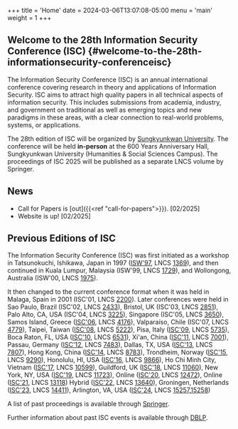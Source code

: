 +++
title = 'Home'
date = 2024-03-06T13:07:08-05:00
menu = 'main'
weight = 1
+++

## Welcome to the 28th Information Security Conference (ISC) {#welcome-to-the-28th-informationsecurity-conferenceisc}

The Information Security Conference (ISC) is an annual international
conference covering research in theory and applications of Information
Security. ISC aims to attract high quality papers in all technical
aspects of information security. This includes submissions from
academia, industry, and government on traditional as well as emerging
topics and new paradigms in these areas, with a clear connection to
real-world problems, systems, or applications.

The 28th edition of ISC will be organized by [Sungkyunkwan University](https://www.skku.edu/eng/).
The conference will
be held **in-person** at the 600 Years Anniversary Hall, Sungkyunkwan University (Humanities & Social Sciences Campus).
The proceedings of ISC 2025 will be published as
a separate LNCS volume by Springer.

## News

-   Call for Papers is [out]({{<ref "call-for-papers">}}). \[02/2025\]
-   Website is up! \[02/2025\]

## Previous Editions of ISC

The Information Security Conference (ISC) was first initiated as a
workshop in Tatsunokuchi, Ishikawa, Japan in 1997
([ISW'97](http://www.jaist.ac.jp/is/labs/okamoto-uematsu-lab/ISW97/pprogram.html),
LNCS [1369](https://link.springer.com/book/10.1007/BFb0030404)), and
then continued in Kuala Lumpur, Malaysia (ISW'99, LNCS
[1729](https://link.springer.com/book/10.1007/3-540-47790-X)), and
Wollongong, Australia (ISW'00, LNCS
[1975](https://link.springer.com/book/10.1007/3-540-44456-4)).

It then changed to the current conference format when it was held in
Malaga, Spain in 2001 (ISC'01, LNCS
[2200](https://link.springer.com/book/10.1007/3-540-45439-X)). Later
conferences were held in Sao Paulo, Brazil (ISC'02, LNCS
[2433](https://link.springer.com/book/10.1007/3-540-45811-5)), Bristol,
UK (ISC'03, LNCS [2851](https://link.springer.com/book/10.1007/b13828)),
Palo Alto, CA, USA (ISC'04, LNCS
[3225](https://link.springer.com/book/10.1007/b100936)), Singapore
(ISC'05, LNCS [3650](https://link.springer.com/book/10.1007/11556992)),
Samos Island, Greece
([ISC'06](http://www.icsd.aegean.gr/ISC06/s_index.htm), LNCS
[4176](https://link.springer.com/book/10.1007/11836810)), Valparaíso,
Chile (ISC'07, LNCS
[4779](https://link.springer.com/book/10.1007/978-3-540-75496-1)),
Taipei, Taiwan ([ISC'08](http://isc08.twisc.org/), LNCS
[5222](https://link.springer.com/book/10.1007/978-3-540-85886-7)), Pisa,
Italy ([ISC'09](http://isc09.dti.unimi.it/), LNCS
[5735](https://link.springer.com/book/10.1007/978-3-642-04474-8)), Boca
Raton, FL, USA ([ISC'10](http://math.fau.edu/~isc2010), LNCS
[6531](https://link.springer.com/book/10.1007/978-3-642-18178-8)),
Xi'an, China ([ISC'11](http://ste.xidian.edu.cn/isc2011), LNCS
[7001](https://link.springer.com/book/10.1007/978-3-642-24861-0)),
Passau, Germany ([ISC'12](http://web.sec.uni-passau.de/isc2012), LNCS
[7483](https://link.springer.com/book/10.1007/978-3-642-33383-5)),
Dallas, TX, USA ([ISC'13](http://isc.utdallas.edu/), LNCS
[7807](http://www.springerlink.com/openurl.asp?genre=issue&issn=0302-9743&volume=7807)),
Hong Kong, China ([ISC'14](http://isc14.ie.cuhk.edu.hk/), LNCS
[8783](https://link.springer.com/book/10.1007/978-3-319-13257-0)),
Trondheim, Norway ([ISC'15](http://isc2015.item.ntnu.no/index.php), LNCS
[9290](https://link.springer.com/book/10.1007/978-3-319-23318-5)),
Honolulu, HI, USA ([ISC'16](https://manoa.hawaii.edu/isc2016/cfp.html),
LNCS [9866](https://link.springer.com/book/10.1007/978-3-319-45871-7)),
Ho Chi Minh City, Vietnam
([ISC'17](https://isc2017.vgu.edu.vn/index.html), LNCS
[10599](https://link.springer.com/book/10.1007/978-3-319-69659-1)),
Guildford, UK ([ISC'18](http://isc2018.sccs.surrey.ac.uk/), LNCS
[11060](https://link.springer.com/book/10.1007/978-3-319-99136-8)), New
York, NY, USA ([ISC'19](https://isc2019.cs.stonybrook.edu/), LNCS
[11723](https://link.springer.com/book/10.1007/978-3-030-30215-3)),
Online ([ISC'20](https://isc2020.petra.ac.id/), LNCS
[12472](https://link.springer.com/book/10.1007/978-3-030-62974-8)),
Online ([ISC'21](https://isc2021.petra.ac.id/), LNCS
[13118](https://link.springer.com/book/10.1007/978-3-030-91356-4))
Hybrid ([ISC'22](https://isc2022.petra.ac.id/), LNCS
[13640](https://link.springer.com/book/10.1007/978-3-031-22390-7)),
Groningen, Netherlands ([ISC'23](https://isc23.cs.rug.nl/docs/home/), LNCS
[14411](https://link.springer.com/book/10.1007/978-3-031-49187-0)),
Arlington, VA, USA ([ISC'24](https://isc24.cs.gmu.edu/), LNCS
[15257](https://link.springer.com/book/10.1007/978-3-031-75757-0),[15258](https://link.springer.com/book/10.1007/978-3-031-75764-8))

A list of past proceedings is available through
[Springer](https://link.springer.com/conference/isw).

Further information about past ISC events is available through
[DBLP](https://dblp.uni-trier.de/db/conf/isw/index.html).
